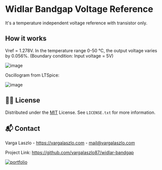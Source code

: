 # Widlar Bandgap Voltage Reference

It's a temperature independent voltage reference with transistor only.

## How it works

Vref = 1.278V. In the temperature range 0-50 °C, the output voltage varies by 0.056%. (Boundary condition: Input voltage = 5V)

![image](https://github.com/user-attachments/assets/b57e7f0b-6101-470c-97e5-111bc2423cd4)


Oscillogram from LTSpice:

![image](https://github.com/user-attachments/assets/92afff69-af87-415e-a364-f61b368ffe9b)


## 👨‍⚖️ License

Distributed under the [MIT](https://choosealicense.com/licenses/mit/) License. See `LICENSE.txt` for more information.


## 📬 Contact

Varga Laszlo - https://vargalaszlo.com - mail@vargalaszlo.com

Project Link: https://github.com/vargalaszlo87/widlar-bandgap

[![portfolio](https://img.shields.io/badge/my_portfolio-000?style=for-the-badge&logo=ko-fi&logoColor=white)](http://vargalaszlo.com)
